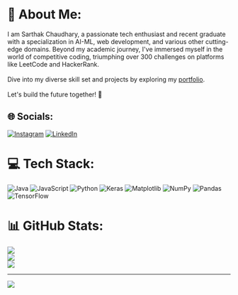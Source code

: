 # 💫 About Me:
I am Sarthak Chaudhary, a passionate tech enthusiast and recent graduate with a specialization in AI-ML, web development, and various other cutting-edge domains. Beyond my academic journey, I've immersed myself in the world of competitive coding, triumphing over 300 challenges on platforms like LeetCode and HackerRank.<br><br>Dive into my diverse skill set and projects by exploring my [portfolio](https://sarthakchaudhary46.github.io/SarthakChaudhary-Portfolio/).<br><br>Let's build the future together! 🚀


## 🌐 Socials:
[![Instagram](https://img.shields.io/badge/Instagram-%23E4405F.svg?logo=Instagram&logoColor=white)](https://instagram.com/_sarthak_chaudhary_) [![LinkedIn](https://img.shields.io/badge/LinkedIn-%230077B5.svg?logo=linkedin&logoColor=white)](https://linkedin.com/in/https://www.linkedin.com/in/sarthak-chaudhary-436354245/) 

# 💻 Tech Stack:
![Java](https://img.shields.io/badge/java-%23ED8B00.svg?style=for-the-badge&logo=openjdk&logoColor=white) ![JavaScript](https://img.shields.io/badge/javascript-%23323330.svg?style=for-the-badge&logo=javascript&logoColor=%23F7DF1E) ![Python](https://img.shields.io/badge/python-3670A0?style=for-the-badge&logo=python&logoColor=ffdd54) ![Keras](https://img.shields.io/badge/Keras-%23D00000.svg?style=for-the-badge&logo=Keras&logoColor=white) ![Matplotlib](https://img.shields.io/badge/Matplotlib-%23ffffff.svg?style=for-the-badge&logo=Matplotlib&logoColor=black) ![NumPy](https://img.shields.io/badge/numpy-%23013243.svg?style=for-the-badge&logo=numpy&logoColor=white) ![Pandas](https://img.shields.io/badge/pandas-%23150458.svg?style=for-the-badge&logo=pandas&logoColor=white) ![TensorFlow](https://img.shields.io/badge/TensorFlow-%23FF6F00.svg?style=for-the-badge&logo=TensorFlow&logoColor=white)
# 📊 GitHub Stats:
![](https://github-readme-stats.vercel.app/api?username=SarthakChaudhary46&theme=dark&hide_border=false&include_all_commits=true&count_private=false)<br/>
![](https://github-readme-streak-stats.herokuapp.com/?user=SarthakChaudhary46&theme=dark&hide_border=false)<br/>
![](https://github-readme-stats.vercel.app/api/top-langs/?username=SarthakChaudhary46&theme=dark&hide_border=false&include_all_commits=true&count_private=false&layout=compact)

---
[![](https://visitcount.itsvg.in/api?id=SarthakChaudhary46&icon=0&color=0)](https://visitcount.itsvg.in)

<!-- Proudly created with GPRM ( https://gprm.itsvg.in ) -->
